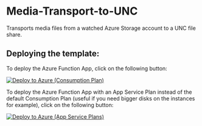 # Media-Transport-to-UNC
Transports media files from a watched Azure Storage account to a UNC file share.

## Deploying the template:
To deploy the Azure Function App, click on the following button:

[![Deploy to Azure (Consumption Plan)](http://azuredeploy.net/deploybutton.png)](https://portal.azure.com/#create/Microsoft.Template/uri/https%3A%2F%2Fraw.githubusercontent.com%2FStratusOn%2FMedia-Transport-to-UNC%2Fmaster%2Fsrc%2FDeployments%2Fazuredeploy.json)

To deploy the Azure Function App with an App Service Plan instead of the default Consumption Plan (useful if you need bigger disks on the instances for example), click on the following button:

[![Deploy to Azure (App Service Plans)](http://azuredeploy.net/deploybutton.png)](https://portal.azure.com/#create/Microsoft.Template/uri/https%3A%2F%2Fraw.githubusercontent.com%2FStratusOn%2FMedia-Transport-to-UNC%2Fmaster%2Fsrc%2FDeployments%2Fazuredeploy-withappplans.json)

